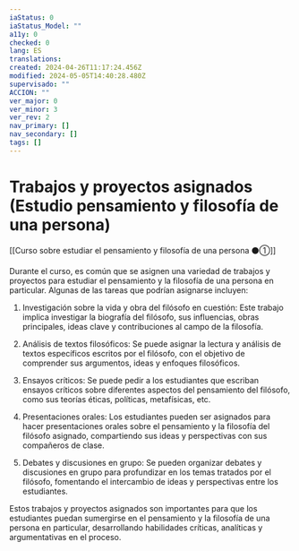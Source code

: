 ```yaml
---
iaStatus: 0
iaStatus_Model: ""
a11y: 0
checked: 0
lang: ES
translations: 
created: 2024-04-26T11:17:24.456Z
modified: 2024-05-05T14:40:28.480Z
supervisado: ""
ACCION: ""
ver_major: 0
ver_minor: 3
ver_rev: 2
nav_primary: []
nav_secondary: []
tags: []
---
```

# Trabajos y proyectos asignados (Estudio pensamiento y filosofía de una persona)

[[Curso sobre estudiar el pensamiento y filosofía de una persona ⚫①]]

Durante el curso, es común que se asignen una variedad de trabajos y proyectos para estudiar el pensamiento y la filosofía de una persona en particular. Algunas de las tareas que podrían asignarse incluyen:

1. Investigación sobre la vida y obra del filósofo en cuestión: Este trabajo implica investigar la biografía del filósofo, sus influencias, obras principales, ideas clave y contribuciones al campo de la filosofía.

2. Análisis de textos filosóficos: Se puede asignar la lectura y análisis de textos específicos escritos por el filósofo, con el objetivo de comprender sus argumentos, ideas y enfoques filosóficos.

3. Ensayos críticos: Se puede pedir a los estudiantes que escriban ensayos críticos sobre diferentes aspectos del pensamiento del filósofo, como sus teorías éticas, políticas, metafísicas, etc.

4. Presentaciones orales: Los estudiantes pueden ser asignados para hacer presentaciones orales sobre el pensamiento y la filosofía del filósofo asignado, compartiendo sus ideas y perspectivas con sus compañeros de clase.

5. Debates y discusiones en grupo: Se pueden organizar debates y discusiones en grupo para profundizar en los temas tratados por el filósofo, fomentando el intercambio de ideas y perspectivas entre los estudiantes.

Estos trabajos y proyectos asignados son importantes para que los estudiantes puedan sumergirse en el pensamiento y la filosofía de una persona en particular, desarrollando habilidades críticas, analíticas y argumentativas en el proceso.

